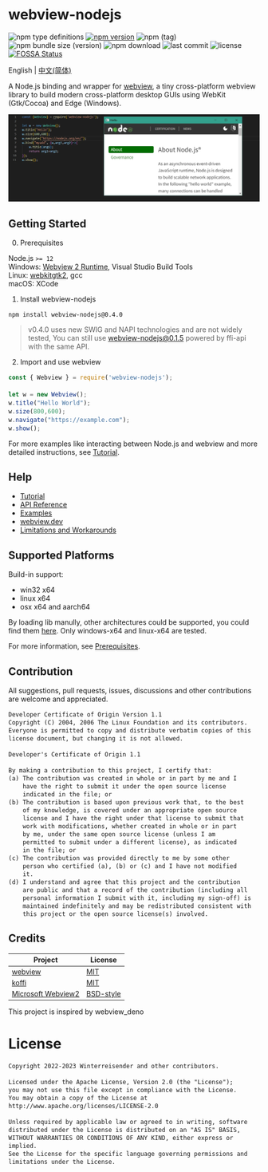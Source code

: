 # webview-nodejs

![npm type definitions](https://img.shields.io/npm/types/webview-nodejs?label=%20&logo=typescript&logoColor=white)
[![npm version](https://img.shields.io/npm/v/webview-nodejs)](https://www.npmjs.com/package/webview-nodejs)
![npm (tag)](https://img.shields.io/npm/v/webview-nodejs/next)
![npm bundle size (version)](https://img.shields.io/bundlephobia/min/webview-nodejs/latest)
![npm download](https://img.shields.io/npm/dt/webview-nodejs)
![last commit](https://img.shields.io/github/last-commit/Winterreisender/webviewko)
![license](https://img.shields.io/github/license/Winterreisender/webviewko?color=3DA639)
[![FOSSA Status](https://app.fossa.com/api/projects/git%2Bgithub.com%2FWinterreisender%2Fwebview-nodejs.svg?type=shield)](https://app.fossa.com/projects/git%2Bgithub.com%2FWinterreisender%2Fwebview-nodejs?ref=badge_shield)

English | [中文(简体)](docs/README.zh-Hans.md)

A Node.js binding and wrapper for [webview](https://github.com/webview/webview), a tiny cross-platform webview library to build modern cross-platform desktop GUIs using WebKit (Gtk/Cocoa) and Edge (Windows).

![screenshot](docs/screenshot/screenshot.webp)

## Getting Started

0. Prerequisites

Node.js `>= 12`  
Windows: [Webview 2 Runtime](https://developer.microsoft.com/en-us/microsoft-edge/webview2/), Visual Studio Build Tools  
Linux: [webkitgtk2](https://webkitgtk.org/), gcc  
macOS: XCode


1. Install webview-nodejs

```shell
npm install webview-nodejs@0.4.0
```

> v0.4.0 uses new SWIG and NAPI technologies and are not widely tested,
> You can still use webview-nodejs@0.1.5 powered by ffi-api with the same API.

2. Import and use webview

```js
const { Webview } = require('webview-nodejs');

let w = new Webview();
w.title("Hello World");
w.size(800,600);
w.navigate("https://example.com");
w.show();
```

For more examples like interacting between Node.js and webview and more detailed instructions, see [Tutorial](https://github.com/Winterreisender/webview-nodejs/wiki/Tutorial).

## Help

- [Tutorial](https://github.com/Winterreisender/webview-nodejs/wiki/Tutorial)
- [API Reference](https://winterreisender.github.io/webview-nodejs/tsdoc/index.html)
- [Examples](https://github.com/Winterreisender/webview-nodejs/tree/master/test/)
- [webview.dev](https://webview.dev/)
- [Limitations and Workarounds](https://github.com/Winterreisender/webview-nodejs/wiki/Limitations-and-Workarounds)

## Supported Platforms

Build-in support:

- win32 x64
- linux x64
- osx x64 and aarch64

By loading lib manully, other architectures could be supported, you could find them [here](https://github.com/Winterreisender/webview-xmake/releases). Only windows-x64 and linux-x64 are tested.

For more information, see [Prerequisites](https://github.com/Winterreisender/webview-nodejs/wiki/Tutorial#prerequisites).

## Contribution

All suggestions, pull requests, issues, discussions and other contributions are welcome and appreciated.

```plaintext
Developer Certificate of Origin Version 1.1
Copyright (C) 2004, 2006 The Linux Foundation and its contributors.
Everyone is permitted to copy and distribute verbatim copies of this
license document, but changing it is not allowed.

Developer's Certificate of Origin 1.1

By making a contribution to this project, I certify that:
(a) The contribution was created in whole or in part by me and I
    have the right to submit it under the open source license
    indicated in the file; or
(b) The contribution is based upon previous work that, to the best
    of my knowledge, is covered under an appropriate open source
    license and I have the right under that license to submit that
    work with modifications, whether created in whole or in part
    by me, under the same open source license (unless I am
    permitted to submit under a different license), as indicated
    in the file; or
(c) The contribution was provided directly to me by some other
    person who certified (a), (b) or (c) and I have not modified
    it.
(d) I understand and agree that this project and the contribution
    are public and that a record of the contribution (including all
    personal information I submit with it, including my sign-off) is
    maintained indefinitely and may be redistributed consistent with
    this project or the open source license(s) involved.
```

## Credits

| Project                                                                   | License                                                                             |
| ------------------------------------------------------------------------- | ----------------------------------------------------------------------------------- |
| [webview](https://github.com/webview/webview)                                | [MIT](https://github.com/webview/webview/blob/master/LICENSE)                          |
| [koffi](https://koffi.dev/)                                                  | [MIT](https://github.com/Koromix/rygel/blob/master/LICENSE.txt)                        |
| [Microsoft Webview2](https://www.nuget.org/packages/Microsoft.Web.WebView2/) | [BSD-style](https://www.nuget.org/packages/Microsoft.Web.WebView2/1.0.1245.22/License) |

This project is inspired by webview_deno

# License

```text
Copyright 2022-2023 Winterreisender and other contributors.

Licensed under the Apache License, Version 2.0 (the "License");
you may not use this file except in compliance with the License.
You may obtain a copy of the License at
http://www.apache.org/licenses/LICENSE-2.0

Unless required by applicable law or agreed to in writing, software
distributed under the License is distributed on an "AS IS" BASIS,
WITHOUT WARRANTIES OR CONDITIONS OF ANY KIND, either express or implied.
See the License for the specific language governing permissions and
limitations under the License.
```
